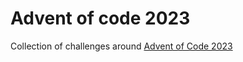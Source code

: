 # Advent of code 2023

Collection of challenges around [Advent of Code 2023](https://adventofcode.com/)